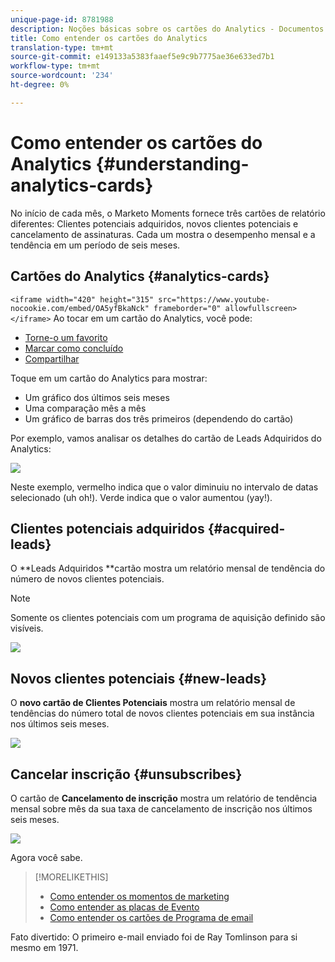 ```yaml
---
unique-page-id: 8781988
description: Noções básicas sobre os cartões do Analytics - Documentos do Marketing - Documentação do produto
title: Como entender os cartões do Analytics
translation-type: tm+mt
source-git-commit: e149133a5383faaef5e9c9b7775ae36e633ed7b1
workflow-type: tm+mt
source-wordcount: '234'
ht-degree: 0%

---
```



# Como entender os cartões do Analytics {#understanding-analytics-cards}

No início de cada mês, o Marketo Moments fornece três cartões de relatório diferentes: Clientes potenciais adquiridos, novos clientes potenciais e cancelamento de assinaturas. Cada um mostra o desempenho mensal e a tendência em um período de seis meses.

## Cartões do Analytics {#analytics-cards}

`<iframe width="420" height="315" src="https://www.youtube-nocookie.com/embed/OA5yfBkaNck" frameborder="0" allowfullscreen></iframe>` Ao tocar em um cartão do Analytics, você pode:

* [Torne-o um favorito](../../../../../product-docs/core-marketo-concepts/mobile-apps/marketo-moments/working-with-moments/creating-a-favorite.md)
* [Marcar como concluído](../../../../../product-docs/core-marketo-concepts/mobile-apps/marketo-moments/working-with-moments/marking-it-done.md)
* [Compartilhar](../../../../../product-docs/core-marketo-concepts/mobile-apps/marketo-moments/working-with-moments/sharing-a-moment.md)

Toque em um cartão do Analytics para mostrar:

* Um gráfico dos últimos seis meses
* Uma comparação mês a mês
* Um gráfico de barras dos três primeiros (dependendo do cartão)

Por exemplo, vamos analisar os detalhes do cartão de Leads Adquiridos do Analytics:

![](assets/image2015-7-6-14-3a5-3a25.png)

Neste exemplo, vermelho indica que o valor diminuiu no intervalo de datas selecionado (uh oh!). Verde indica que o valor aumentou (yay!).

## Clientes potenciais adquiridos {#acquired-leads}

O **Leads Adquiridos **cartão mostra um relatório mensal de tendência do número de novos clientes potenciais.

>[!NOTE]
>
>Somente os clientes potenciais com um programa de aquisição definido são visíveis.

![](assets/image2015-6-30-14-3a31-3a40.png)

## Novos clientes potenciais {#new-leads}

O **novo cartão de Clientes Potenciais** mostra um relatório mensal de tendências do número total de novos clientes potenciais em sua instância nos últimos seis meses.

![](assets/image2015-6-30-14-3a33-3a23.png)

## Cancelar inscrição {#unsubscribes}

O cartão de **Cancelamento de inscrição** mostra um relatório de tendência mensal sobre mês da sua taxa de cancelamento de inscrição nos últimos seis meses.

![](assets/image2015-6-30-14-3a29-3a3.png)

Agora você sabe.

>[!MORELIKETHIS]
>
>* [Como entender os momentos de marketing](understanding-marketo-moments.md)
>* [Como entender as placas de Evento](understanding-event-cards.md)
>* [Como entender os cartões de Programa de email](understanding-email-program-cards.md)

>



Fato divertido: O primeiro e-mail enviado foi de Ray Tomlinson para si mesmo em 1971.